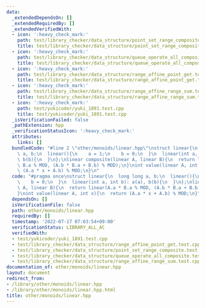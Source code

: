 ```yaml
---
data:
  _extendedDependsOn: []
  _extendedRequiredBy: []
  _extendedVerifiedWith:
  - icon: ':heavy_check_mark:'
    path: test/library_checker/data_structure/point_set_range_composite.test.cpp
    title: test/library_checker/data_structure/point_set_range_composite.test.cpp
  - icon: ':heavy_check_mark:'
    path: test/library_checker/data_structure/queue_operate_all_composite.test.cpp
    title: test/library_checker/data_structure/queue_operate_all_composite.test.cpp
  - icon: ':heavy_check_mark:'
    path: test/library_checker/data_structure/range_affine_point_get.test.cpp
    title: test/library_checker/data_structure/range_affine_point_get.test.cpp
  - icon: ':heavy_check_mark:'
    path: test/library_checker/data_structure/range_affine_range_sum.test.cpp
    title: test/library_checker/data_structure/range_affine_range_sum.test.cpp
  - icon: ':heavy_check_mark:'
    path: test/yukicoder/yuki_1891.test.cpp
    title: test/yukicoder/yuki_1891.test.cpp
  _isVerificationFailed: false
  _pathExtension: hpp
  _verificationStatusIcon: ':heavy_check_mark:'
  attributes:
    links: []
  bundledCode: "#line 2 \"other/monoids/linear.hpp\"\nstruct linear{\n  long long\
    \ a, b;\n  linear(){\n    a = 1;\n    b = 0;\n  }\n  linear(int a, int b): a(a),\
    \ b(b){\n  }\n};\nlinear composite(linear A, linear B){\n  return linear(A.a *\
    \ B.a % MOD, (A.b * B.a + B.b) % MOD);\n}\nint value(linear A, int x){\n  return\
    \ (A.a * x + A.b) % MOD;\n}\n"
  code: "#pragma once\nstruct linear{\n  long long a, b;\n  linear(){\n    a = 1;\n\
    \    b = 0;\n  }\n  linear(int a, int b): a(a), b(b){\n  }\n};\nlinear composite(linear\
    \ A, linear B){\n  return linear(A.a * B.a % MOD, (A.b * B.a + B.b) % MOD);\n\
    }\nint value(linear A, int x){\n  return (A.a * x + A.b) % MOD;\n}"
  dependsOn: []
  isVerificationFile: false
  path: other/monoids/linear.hpp
  requiredBy: []
  timestamp: '2022-07-17 07:03:54+09:00'
  verificationStatus: LIBRARY_ALL_AC
  verifiedWith:
  - test/yukicoder/yuki_1891.test.cpp
  - test/library_checker/data_structure/range_affine_point_get.test.cpp
  - test/library_checker/data_structure/point_set_range_composite.test.cpp
  - test/library_checker/data_structure/queue_operate_all_composite.test.cpp
  - test/library_checker/data_structure/range_affine_range_sum.test.cpp
documentation_of: other/monoids/linear.hpp
layout: document
redirect_from:
- /library/other/monoids/linear.hpp
- /library/other/monoids/linear.hpp.html
title: other/monoids/linear.hpp
---
```

